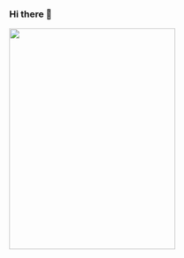 ### Hi there 👋

<img src="https://user-images.githubusercontent.com/57861321/227120018-428ab9a2-b632-4183-a695-29bc35467bbd.jpg" width=300 height=400>
<!--
**volt772/volt772** is a ✨ _special_ ✨ repository because its `README.md` (this file) appears on your GitHub profile.

Here are some ideas to get you started:

- 🔭 I’m currently working on ...
- 🌱 I’m currently learning ...
- 👯 I’m looking to collaborate on ...
- 🤔 I’m looking for help with ...
- 💬 Ask me about ...
- 📫 How to reach me: ...
- 😄 Pronouns: ...
- ⚡ Fun fact: ...
-->
